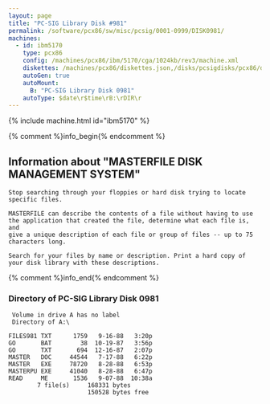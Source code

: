 ```yaml
---
layout: page
title: "PC-SIG Library Disk #981"
permalink: /software/pcx86/sw/misc/pcsig/0001-0999/DISK0981/
machines:
  - id: ibm5170
    type: pcx86
    config: /machines/pcx86/ibm/5170/cga/1024kb/rev3/machine.xml
    diskettes: /machines/pcx86/diskettes.json,/disks/pcsigdisks/pcx86/diskettes.json
    autoGen: true
    autoMount:
      B: "PC-SIG Library Disk 0981"
    autoType: $date\r$time\rB:\rDIR\r
---
```


{% include machine.html id="ibm5170" %}

{% comment %}info_begin{% endcomment %}

## Information about "MASTERFILE DISK MANAGEMENT SYSTEM"

    Stop searching through your floppies or hard disk trying to locate
    specific files.
    
    MASTERFILE can describe the contents of a file without having to use
    the application that created the file, determine what each file is, and
    give a unique description of each file or group of files -- up to 75
    characters long.
    
    Search for your files by name or description. Print a hard copy of
    your disk library with these descriptions.
{% comment %}info_end{% endcomment %}


### Directory of PC-SIG Library Disk 0981

     Volume in drive A has no label
     Directory of A:\

    FILES981 TXT      1759   9-16-88   3:20p
    GO       BAT        38  10-19-87   3:56p
    GO       TXT       694  12-16-87   2:07p
    MASTER   DOC     44544   7-17-88   6:22p
    MASTER   EXE     78720   8-28-88   6:53p
    MASTERPU EXE     41040   8-28-88   6:47p
    READ     ME       1536   9-07-88  10:38a
            7 file(s)     168331 bytes
                          150528 bytes free
